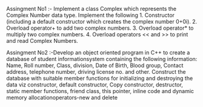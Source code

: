 Assingment No1 :- Implement a class Complex which represents the Complex Number data type. Implement the following 1. Constructor (including a default constructor which creates the complex number 0+0i). 2. Overload operator+ to add two complex numbers. 3. Overload operator* to multiply two complex numbers. 4. Overload operators << and >> to print and read Complex Numbers.


Assingment No2 :-Develop an object oriented program in C++ to create a database of student informationsystem containing the following information: Name, Roll number, Class, division, Date of Birth, Blood group, Contact address, telephone number, driving license no. and other. Construct the database with suitable member functions for initializing and destroying the data viz constructor, default constructor, Copy constructor, destructor, static member functions, friend class, this pointer, inline code and dynamic memory allocationoperators-new and delete
